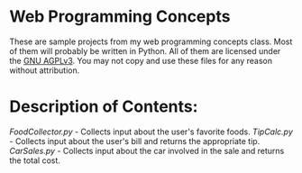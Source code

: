 # Web Programming Concepts
These are sample projects from my web programming concepts class. Most of them will probably be written in Python. All of them are licensed under the [GNU AGPLv3](https://choosealicense.com/licenses/agpl-3.0/). You may not copy and use these files for any reason without attribution.

# Description of Contents:
*FoodCollector.py* - Collects input about the user's favorite foods.
*TipCalc.py* - Collects input about the user's bill and returns the appropriate tip.
*CarSales.py* - Collects input about the car involved in the sale and returns the total cost.
